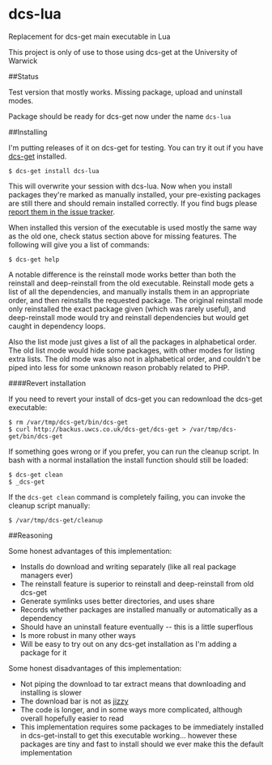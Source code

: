 # dcs-lua
Replacement for dcs-get main executable in Lua

This project is only of use to those using dcs-get at the University of Warwick

##Status

Test version that mostly works. Missing package, upload and uninstall modes.

Package should be ready for dcs-get now under the name `dcs-lua`

##Installing

I'm putting releases of it on dcs-get for testing. You can try it out if you have [dcs-get](http://backus.uwcs.co.uk/dcs-get/) installed.

    $ dcs-get install dcs-lua

This will overwrite your session with dcs-lua. Now when you install packages they're marked as manually installed, your pre-existing packages are still there and should remain installed correctly. If you find bugs please [report them in the issue tracker](https://github.com/Veltas/dcs-lua/issues).

When installed this version of the executable is used mostly the same way as the old one, check status section above for missing features. The following will give you a list of commands:

    $ dcs-get help

A notable difference is the reinstall mode works better than both the reinstall and deep-reinstall from the old executable. Reinstall mode gets a list of all the dependencies, and manually installs them in an appropriate order, and then reinstalls the requested package. The original reinstall mode only reinstalled the exact package given (which was rarely useful), and deep-reinstall mode would try and reinstall dependencies but would get caught in dependency loops.

Also the list mode just gives a list of all the packages in alphabetical order. The old list mode would hide some packages, with other modes for listing extra lists. The old mode was also not in alphabetical order, and couldn't be piped into less for some unknown reason probably related to PHP.

####Revert installation

If you need to revert your install of dcs-get you can redownload the dcs-get executable:

    $ rm /var/tmp/dcs-get/bin/dcs-get
    $ curl http://backus.uwcs.co.uk/dcs-get/dcs-get > /var/tmp/dcs-get/bin/dcs-get

If something goes wrong or if you prefer, you can run the cleanup script. In bash with a normal installation the install function should still be loaded:

    $ dcs-get clean
    $ _dcs-get

If the `dcs-get clean` command is completely failing, you can invoke the cleanup script manually:

    $ /var/tmp/dcs-get/cleanup

##Reasoning

Some honest advantages of this implementation:

* Installs do download and writing separately (like all real package managers ever)
* The reinstall feature is superior to reinstall and deep-reinstall from old dcs-get
* Generate symlinks uses better directories, and uses share
* Records whether packages are installed manually or automatically as a dependency
* Should have an uninstall feature eventually -- this is a little superflous
* Is more robust in many other ways
* Will be easy to try out on any dcs-get installation as I'm adding a package for it

Some honest disadvantages of this implementation:

* Not piping the download to tar extract means that downloading and installing is slower
* The download bar is not as [jizzy](https://github.com/UWCS/dcs-get/blob/master/dcs-get#L151)
* The code is longer, and in some ways more complicated, although overall hopefully easier to read
* This implementation requires some packages to be immediately installed in dcs-get-install to get this executable working... however these packages are tiny and fast to install should we ever make this the default implementation
